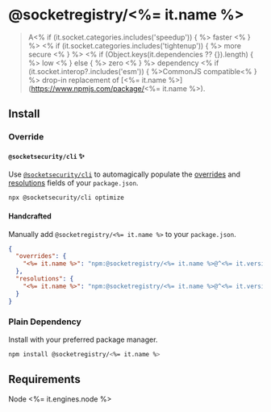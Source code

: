 # @socketregistry/<%= it.name %>

>A<% if (it.socket.categories.includes('speedup')) { %> faster <% } %>
<% if (it.socket.categories.includes('tightenup')) { %> more secure <% } %>
<% if (Object.keys(it.dependencies ?? {}).length) { %> low <% } else { %> zero <% } %>
dependency <% if (it.socket.interop?.includes('esm')) { %>CommonJS compatible<% } %>
drop-in replacement of [<%= it.name %>](https://www.npmjs.com/package/<%= it.name %>).

## Install

### Override

#### `@socketsecurity/cli` :sparkles:

Use [`@socketsecurity/cli`](https://www.npmjs.com/package/@socketsecurity/cli)
to automagically populate the
[overrides](https://docs.npmjs.com/cli/v9/configuring-npm/package-json#overrides)
and [resolutions](https://yarnpkg.com/configuration/manifest#resolutions) fields
of your `package.json`.

```sh
npx @socketsecurity/cli optimize
```

#### Handcrafted

Manually add `@socketregistry/<%= it.name %>` to your `package.json`.

```json
{
  "overrides": {
    "<%= it.name %>": "npm:@socketregistry/<%= it.name %>@^<%= it.version.major %>"
  },
  "resolutions": {
    "<%= it.name %>": "npm:@socketregistry/<%= it.name %>@^<%= it.version.major %>"
  }
}
```

### Plain Dependency

Install with your preferred package manager.

```sh
npm install @socketregistry/<%= it.name %>
```

## Requirements

Node <%= it.engines.node %>
